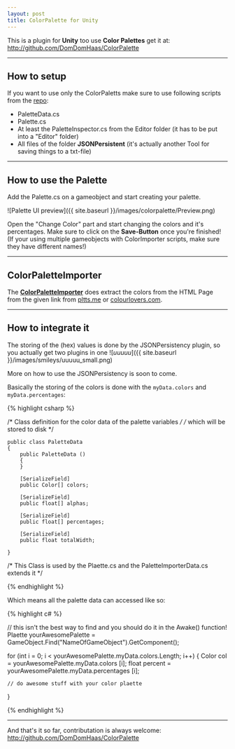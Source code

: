 ```yaml
---
layout: post
title: ColorPalette for Unity
---
```


This is a plugin for **Unity** too use **Color Palettes** get it at: <http://github.com/DomDomHaas/ColorPalette>

***


## How to setup

If you want to use only the ColorPaletts make sure to use following scripts from the [repo](http://github.com/DomDomHaas/ColorPalette):

* PaletteData.cs
* Palette.cs
* At least the PaletteInspector.cs from the Editor folder (it has to be put into a "Editor" folder)
* All files of the folder **JSONPersistent** (it's actually another Tool for saving things to a txt-file)


***



## How to use the Palette

Add the Palette.cs on a gameobject and start creating your palette.

![Palette UI preview]({{ site.baseurl }}/images/colorpalette/Preview.png)

Open the "Change Color" part and start changing the colors and it's percentages. Make sure to click on the **Save-Button** once you're finished!
(If your using multiple gameobjects with ColorImporter scripts, make sure they have different names!)

***


## ColorPaletteImporter

The [**ColorPaletteImporter**](http://domdomhaas.github.io/ColorPaletteImporter/) does extract the colors from the HTML Page from the given link from [pltts.me](https://www.pltts.me) or [colourlovers.com](https://www.colourlovers.com).


***


## How to integrate it

The storing of the (hex) values is done by the JSONPersistency plugin, so you actually get two plugins in one ![_uuuuu_]({{ site.baseurl }}/images/smileys/uuuuu_small.png)


More on how to use the JSONPersistency is soon to come.


Basically the storing of the colors is done with the `myData.colors` and `myData.percentages`: 

{% highlight csharp %}

/* Class definition for the color data of the palette variables */
/* which will be stored to disk */

    public class PaletteData
    {
        public PaletteData ()
        {
        }

        [SerializeField]
        public Color[] colors;

        [SerializeField]
        public float[] alphas;

        [SerializeField]
        public float[] percentages;

        [SerializeField]
        public float totalWidth;

    }


/* This Class is used by the Plaette.cs and the PaletteImporterData.cs extends it */
        
{% endhighlight %}


Which means all the palette data can accessed like so:

{% highlight c# %}

// this isn't the best way to find and you should do it in the Awake() function!
Plaette yourAwesomePalette = GameObject.Find("NameOfGameObject").GetComponent<Palette>();

for (int i = 0; i < yourAwesomePalette.myData.colors.Length; i++) {
    Color col = yourAwesomePalette.myData.colors [i];
    float percent = yourAwesomePalette.myData.percentages [i];


    // do awesome stuff with your color plaette

}

{% endhighlight %}


***


And that's it so far, contributation is always welcome: <http://github.com/DomDomHaas/ColorPalette>


